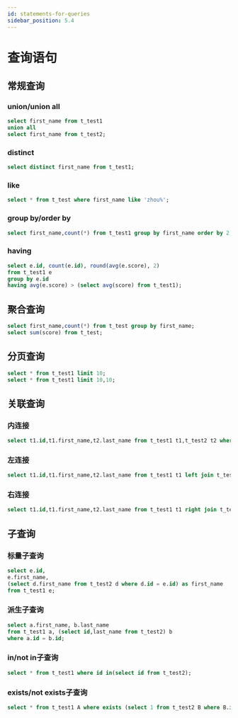 ```yaml
---
id: statements-for-queries
sidebar_position: 5.4
---
```


# 查询语句

## 常规查询
### union/union all
```sql
select first_name from t_test1
union all
select first_name from t_test2;
```
### distinct
```sql
select distinct first_name from t_test1;
```
### like
```sql
select * from t_test where first_name like 'zhou%';
```
### group by/order by
```sql
select first_name,count(*) from t_test1 group by first_name order by 2;
```
### having
```sql
select e.id, count(e.id), round(avg(e.score), 2)
from t_test1 e
group by e.id
having avg(e.score) > (select avg(score) from t_test1);
```
## 聚合查询
```sql
select first_name,count(*) from t_test group by first_name;
select sum(score) from t_test;
```
## 分页查询
```sql
select * from t_test1 limit 10;
select * from t_test1 limit 10,10;
```
## 关联查询
### 内连接
```sql
select t1.id,t1.first_name,t2.last_name from t_test1 t1,t_test2 t2 where t1.id = t2.id;
```
### 左连接
```sql
select t1.id,t1.first_name,t2.last_name from t_test1 t1 left join t_test2 t2 on t1.id = t2.id and t1.id=100;
```
### 右连接
```sql
select t1.id,t1.first_name,t2.last_name from t_test1 t1 right join t_test2 t2 on t1.id = t2.id and t1.id=100;
```
## 子查询
### 标量子查询
```sql
select e.id,
e.first_name,
(select d.first_name from t_test2 d where d.id = e.id) as first_name
from t_test1 e;
```
### 派生子查询
```sql
select a.first_name, b.last_name
from t_test1 a, (select id,last_name from t_test2) b
where a.id = b.id;
```
### in/not in子查询
```sql
select * from t_test1 where id in(select id from t_test2);
```
### exists/not exists子查询
```sql
select * from t_test1 A where exists (select 1 from t_test2 B where B.id = A.id);
```




